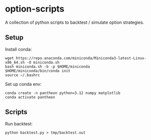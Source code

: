 # option-scripts

A collection of python scripts to backtest / simulate option strategies.

## Setup

Install conda:
```
wget https://repo.anaconda.com/miniconda/Miniconda3-latest-Linux-x86_64.sh -O miniconda.sh
bash miniconda.sh -b -p $HOME/miniconda
$HOME/miniconda/bin/conda init
source ~/.bashrc
```

Set up conda env:
```
conda create -n pantheon python=3.12 numpy matplotlib
conda activate pantheon
```

## Scripts

Run backtest:
```
python backtest.py > tmp/backtest.out
```
